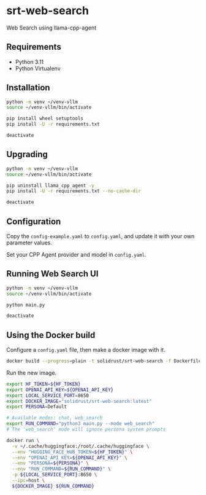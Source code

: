 # srt-web-search

Web Search using llama-cpp-agent

## Requirements

- Python 3.11
- Python Virtualenv

## Installation

```bash
python -m venv ~/venv-vllm
source ~/venv-vllm/bin/activate

pip install wheel setuptools
pip install -U -r requirements.txt

deactivate
```

## Upgrading

```bash
python -m venv ~/venv-vllm
source ~/venv-vllm/bin/activate

pip uninstall llama_cpp_agent -y
pip install -U -r requirements.txt --no-cache-dir

deactivate
```

## Configuration

Copy the `config-example.yaml` to `config.yaml`, and update it with your own parameter values.

Set your CPP Agent provider and model in `config.yaml`.

## Running Web Search UI

```bash
python -m venv ~/venv-vllm
source ~/venv-vllm/bin/activate

python main.py

deactivate
```

## Using the Docker build

Configure a `config.yaml` file, then make a docker image with it.

```bash
docker build --progress=plain -t solidrust/srt-web-search -f Dockerfile .
```

Run the new image.

```bash
export HF_TOKEN=${HF_TOKEN}
export OPENAI_API_KEY=${OPENAI_API_KEY}
export LOCAL_SERVICE_PORT=8650
export DOCKER_IMAGE="solidrust/srt-web-search:latest"
export PERSONA=Default

# Available modes: chat, web_search
export RUN_COMMAND="python3 main.py --mode web_search"
# The 'web_search' mode will ignore persona system prompts

docker run \
  -v ~/.cache/huggingface:/root/.cache/huggingface \
  --env "HUGGING_FACE_HUB_TOKEN=${HF_TOKEN}" \
  --env "OPENAI_API_KEY=${OPENAI_API_KEY}" \
  --env "PERSONA=${PERSONA}" \
  --env "RUN_COMMAND=${RUN_COMMAND}" \
  -p ${LOCAL_SERVICE_PORT}:8650 \
  --ipc=host \
  ${DOCKER_IMAGE} ${RUN_COMMAND}
```
